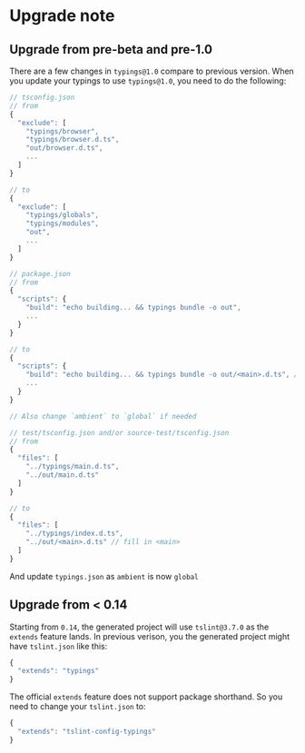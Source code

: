 # Upgrade note

## Upgrade from pre-beta and pre-1.0

There are a few changes in `typings@1.0` compare to previous version. When you update your typings to use `typings@1.0`, you need to do the following:

```js
// tsconfig.json
// from
{
  "exclude": [
    "typings/browser",
    "typings/browser.d.ts",
    "out/browser.d.ts",
    ...
  ]
}

// to
{
  "exclude": [
    "typings/globals",
    "typings/modules",
    "out",
    ...
  ]
}
```

```js
// package.json
// from
{
  "scripts": {
    "build": "echo building... && typings bundle -o out",
    ...
  }
}

// to
{
  "scripts": {
    "build": "echo building... && typings bundle -o out/<main>.d.ts", // fill in <main>
    ...
  }
}

// Also change `ambient` to `global` if needed
```

```js
// test/tsconfig.json and/or source-test/tsconfig.json
// from
{
  "files": [
    "../typings/main.d.ts",
    "../out/main.d.ts"
  ]
}

// to
{
  "files": [
    "../typings/index.d.ts",
    "../out/<main>.d.ts" // fill in <main>
  ]
}
```

And update `typings.json` as `ambient` is now `global`

## Upgrade from < 0.14

Starting from `0.14`, the generated project will use `tslint@3.7.0` as the `extends` feature lands.
In previous verison, you the generated project might have `tslint.json` like this:

```js
{
  "extends": "typings"
}
```

The official `extends` feature does not support package shorthand.
So you need to change your `tslint.json` to:

```js
{
  "extends": "tslint-config-typings"
}
```
